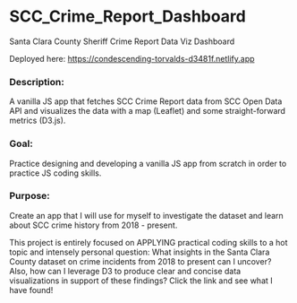 # SCC_Crime_Report_Dashboard
Santa Clara County Sheriff Crime Report Data Viz Dashboard

Deployed here: https://condescending-torvalds-d3481f.netlify.app

 ### Description: 
 A vanilla JS app that fetches SCC Crime Report data from SCC Open Data API and 
 visualizes the data with a map (Leaflet) and some straight-forward metrics (D3.js). 

 ### Goal: 
 Practice designing and developing a vanilla JS app from scratch in order to practice 
 JS coding skills. 

 ### Purpose: 
 Create an app that I will use for myself to investigate the dataset and learn about 
 SCC crime history from 2018 - present. 

 This project is entirely focused on APPLYING practical coding skills to a hot topic and intensely personal question: What insights in the Santa Clara County dataset on crime incidents from 2018 to present can I uncover? Also, how can I leverage D3 to produce clear and concise data visualizations in support of these findings? Click the link and see what I have found! 